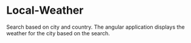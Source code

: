 # Local-Weather
Search based on city and country.
The angular application displays the weather for the city based on the search.
